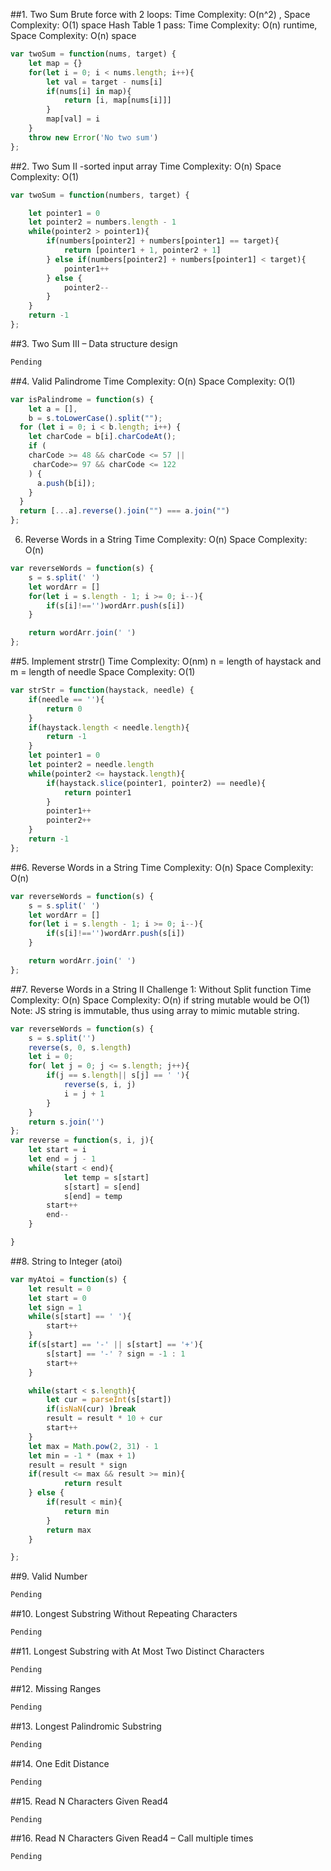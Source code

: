 ##1. Two Sum
Brute force with 2 loops: Time Complexity: O(n^2) , Space Complexity: O(1) space
Hash Table 1 pass: Time Complexity: O(n) runtime, Space Complexity: O(n) space
```Javascript
var twoSum = function(nums, target) {
    let map = {}
    for(let i = 0; i < nums.length; i++){
        let val = target - nums[i]
        if(nums[i] in map){
            return [i, map[nums[i]]]
        }
        map[val] = i
    }
    throw new Error('No two sum')
};
```
##2. Two Sum II -sorted input array
Time Complexity: O(n)
Space Complexity: O(1)
```Javascript
var twoSum = function(numbers, target) {

    let pointer1 = 0
    let pointer2 = numbers.length - 1
    while(pointer2 > pointer1){
        if(numbers[pointer2] + numbers[pointer1] == target){
            return [pointer1 + 1, pointer2 + 1]
        } else if(numbers[pointer2] + numbers[pointer1] < target){
            pointer1++
        } else {
            pointer2--
        }
    }
    return -1
};
```
##3. Two Sum III – Data structure design
```Javascript
Pending
```
##4. Valid Palindrome
Time Complexity: O(n)
Space Complexity: O(1)
``` Javascript
var isPalindrome = function(s) {
    let a = [],
    b = s.toLowerCase().split("");
  for (let i = 0; i < b.length; i++) {
    let charCode = b[i].charCodeAt();
    if (
    charCode >= 48 && charCode <= 57 ||
     charCode>= 97 && charCode <= 122
    ) {
      a.push(b[i]);
    }
  }
  return [...a].reverse().join("") === a.join("")
};
```
6. Reverse Words in a String
Time Complexity: O(n)
Space Complexity: O(n)
```Javascript
var reverseWords = function(s) {
    s = s.split(' ')
    let wordArr = []
    for(let i = s.length - 1; i >= 0; i--){
        if(s[i]!=='')wordArr.push(s[i])
    }

    return wordArr.join(' ')
};
```
##5. Implement strstr()
Time Complexity: O(nm)  n = length of haystack and m = length of needle
Space Complexity: O(1)
```Javascript
var strStr = function(haystack, needle) {
    if(needle == ''){
        return 0
    }
    if(haystack.length < needle.length){
        return -1
    }
    let pointer1 = 0
    let pointer2 = needle.length
    while(pointer2 <= haystack.length){
        if(haystack.slice(pointer1, pointer2) == needle){
            return pointer1
        }
        pointer1++
        pointer2++
    }
    return -1
};
```
##6. Reverse Words in a String
Time Complexity: O(n)
Space Complexity: O(n)
```Javascript
var reverseWords = function(s) {
    s = s.split(' ')
    let wordArr = []
    for(let i = s.length - 1; i >= 0; i--){
        if(s[i]!=='')wordArr.push(s[i])
    }

    return wordArr.join(' ')
};
```
##7. Reverse Words in a String II
Challenge 1: Without Split function
Time Complexity: O(n)
Space Complexity: O(n) if string mutable would be O(1)
Note: JS string is immutable, thus using array to mimic mutable string.
```Javascript
var reverseWords = function(s) {
    s = s.split('')
    reverse(s, 0, s.length)
    let i = 0;
    for( let j = 0; j <= s.length; j++){
        if(j == s.length|| s[j] == ' '){
            reverse(s, i, j)
            i = j + 1
        }
    }
    return s.join('')
};
var reverse = function(s, i, j){
    let start = i
    let end = j - 1
    while(start < end){
            let temp = s[start]
            s[start] = s[end]
            s[end] = temp
        start++
        end--
    }

}
```
##8. String to Integer (atoi)
```Javascript
var myAtoi = function(s) {
    let result = 0
    let start = 0
    let sign = 1
    while(s[start] == ' '){
        start++
    }
    if(s[start] == '-' || s[start] == '+'){
        s[start] == '-' ? sign = -1 : 1
        start++
    }

    while(start < s.length){
        let cur = parseInt(s[start])
        if(isNaN(cur) )break
        result = result * 10 + cur
        start++
    }
    let max = Math.pow(2, 31) - 1
    let min = -1 * (max + 1)
    result = result * sign
    if(result <= max && result >= min){
            return result
    } else {
        if(result < min){
            return min
        }
        return max
    }

};
```
##9. Valid Number
```Javascript
Pending
```
##10. Longest Substring Without Repeating Characters
```Javascript
Pending
```
##11. Longest Substring with At Most Two Distinct Characters
```Javascript
Pending
```
##12. Missing Ranges
```Javascript
Pending
```
##13. Longest Palindromic Substring
```Javascript
Pending
```
##14. One Edit Distance
```Javascript
Pending
```
##15. Read N Characters Given Read4
```Javascript
Pending
```
##16. Read N Characters Given Read4 – Call multiple times
```Javascript
Pending
```
